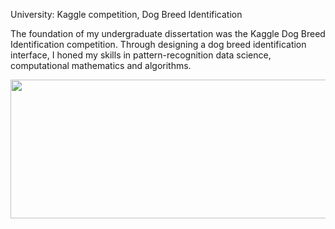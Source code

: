 University: Kaggle competition, Dog Breed Identification

The foundation of my undergraduate dissertation was the Kaggle Dog Breed Identification competition. Through designing a dog breed identification interface, I honed my skills in pattern-recognition data science, computational mathematics and algorithms.

<img class="alignnone wp-image-13 size-full" src="http://cyborgapps.com/wp-content/uploads/2018/06/screenshot-from-2018-03-14-11-00-51.png" alt="" width="968" height="222" />